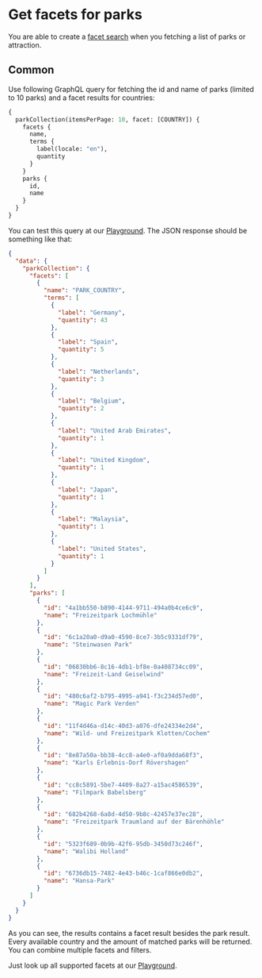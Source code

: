 # Get facets for parks
You are able to create a [facet search](https://en.wikipedia.org/wiki/Faceted_search) when you fetching a list of parks or attraction.

## Common
Use following GraphQL query for fetching the id and name of parks (limited to 10 parks) and a facet results for countries:
```graphql
{
  parkCollection(itemsPerPage: 10, facet: [COUNTRY]) {
    facets {
      name,
      terms {
        label(locale: "en"),
        quantity
      }
    }
    parks {
      id, 
      name
    }
  }
}
```

You can test this query at our [Playground](../playground.html). The JSON response should be something like that:

```json
{
  "data": {
    "parkCollection": {
      "facets": [
        {
          "name": "PARK_COUNTRY",
          "terms": [
            {
              "label": "Germany",
              "quantity": 43
            },
            {
              "label": "Spain",
              "quantity": 5
            },
            {
              "label": "Netherlands",
              "quantity": 3
            },
            {
              "label": "Belgium",
              "quantity": 2
            },
            {
              "label": "United Arab Emirates",
              "quantity": 1
            },
            {
              "label": "United Kingdom",
              "quantity": 1
            },
            {
              "label": "Japan",
              "quantity": 1
            },
            {
              "label": "Malaysia",
              "quantity": 1
            },
            {
              "label": "United States",
              "quantity": 1
            }
          ]
        }
      ],
      "parks": [
        {
          "id": "4a1bb550-b890-4144-9711-494a0b4ce6c9",
          "name": "Freizeitpark Lochmühle"
        },
        {
          "id": "6c1a20a0-d9a0-4590-8ce7-3b5c9331df79",
          "name": "Steinwasen Park"
        },
        {
          "id": "06830bb6-8c16-4db1-bf8e-0a408734cc09",
          "name": "Freizeit-Land Geiselwind"
        },
        {
          "id": "480c6af2-b795-4995-a941-f3c234d57ed0",
          "name": "Magic Park Verden"
        },
        {
          "id": "11f4d46a-d14c-40d3-a076-dfe24334e2d4",
          "name": "Wild- und Freizeitpark Klotten/Cochem"
        },
        {
          "id": "8e87a50a-bb38-4cc8-a4e0-af0a9dda68f3",
          "name": "Karls Erlebnis-Dorf Rövershagen"
        },
        {
          "id": "cc8c5891-5be7-4409-8a27-a15ac4586539",
          "name": "Filmpark Babelsberg"
        },
        {
          "id": "682b4268-6a8d-4d50-9b8c-42457e37ec28",
          "name": "Freizeitpark Traumland auf der Bärenhöhle"
        },
        {
          "id": "5323f689-0b9b-42f6-95db-3450d73c246f",
          "name": "Walibi Holland"
        },
        {
          "id": "6736db15-7482-4e43-b46c-1caf866e0db2",
          "name": "Hansa-Park"
        }
      ]
    }
  }
}
```

As you can see, the results contains a facet result besides the park result. Every available country and the amount of matched parks
will be returned. You can combine multiple facets and filters.

Just look up all supported facets at our [Playground](../playground.html).

